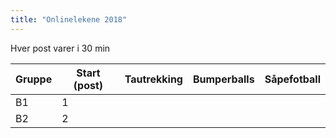 ```yaml
---
title: "Onlinelekene 2018"
---
```


Hver post varer i 30 min

Gruppe  | Start (post)  | Tautrekking  | Bumperballs  | Såpefotball
------------- | ------------- | ------------- | ------------- | -------------
B1  | 1  |    |     | 
B2  | 2  |    |     |